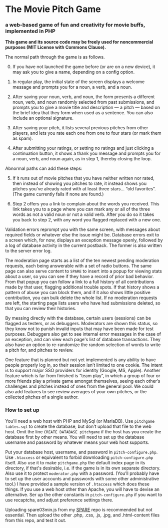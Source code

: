 # The Movie Pitch Game
### a web-based game of fun and creativity for movie buffs, implemented in PHP

**This game and its source code may be freely used for noncommercial purposes (MIT License with Commons Clause).**

The normal path through the game is as follows.

0. If you have not launched the game before (or are on a new device), it may ask you to give a name, depending on a config option.

1. In regular play, the initial state of the screen displays a welcome message and prompts you for a noun, a verb, and a noun.

2. After saving your noun, verb, and noun, the form presents a different noun, verb, and noun randomly selected from past submissions, and prompts you to give a movie title and description — a pitch — based on the brief idea that they form when used as a sentence.
You can also include an optional signature.

3. After saving your pitch, it lists several previous pitches from other players, and lets you rate each one from one to four stars (or mark them as spam).

4. After submitting your ratings, or setting no ratings and just clicking a continuation button, it shows a thank you message and prompts you for a noun, verb, and noun again, as in step 1, thereby closing the loop.

Abnormal paths can add these steps:

5. If it runs out of movie pitches that you have neither written nor rated, then instead of showing you pitches to rate, it instead shows you pitches you've already rated with at least three stars... “old favorites”.
(The game currently fails if none are found.)

6. Step 2 offers you a link to complain about the words you received.
This link takes you to a page where you can mark any or all of the three words as not a valid noun or not a valid verb.
After you do so it takes you back to step 2, with any word you flagged replaced with a new one.

Validation errors reprompt you with the same screen, with messages about required fields or whatever else the issue might be.
Database errors exit to a screen which, for now, displays an exception message openly, followed by a log of database activity in the current postback.
The former is also written to the server error log.

The moderation page starts as a list of the ten newest pending moderation requests, each being answerable with a set of radio buttons.
The same page can also serve content to `SPARE` to insert into a popup for viewing stats about a user, so you can see if they have a record of prior bad behavior.
From that popup you can follow a link to a full history of all contributions made by that user, flagging additional trouble spots.
If that history shows a pattern of abuse you can block them, and if it also shows little positive contribution, you can bulk delete the whole list.
If no moderation requests are left, the starting page lists users who have had submissions deleted, so that you can review their histories.

By messing directly with the database, certain users (sessions) can be flagged as testers, or as debuggers.
Moderators are shown this status, so they know not to punish invalid inputs that may have been made for test purposes.
Debuggers also get to see internal error messages in the case of an exception, and can view each page's list of database transactions.
They also have an option to re-randomize the random selection of words to write a pitch for, and pitches to review.

One feature that is planned but not yet implemented is any ability to have people properly log in, so their session isn’t limited to one cookie.
The intent is to support major SSO providers for identity (Google, MS, Apple).
Another feature which is far from finished is “team play”, in which a group of four or more friends play a private game amongst themselves, seeing each other’s challenges and pitches instead of ones from the general pool.
We could also add features to see review averages of your own pitches, or the collected pitches of a single author.

### How to set up

You'll need a web host with PHP and MySql (or MariaDB).
Use `pitchgame tables.sql` to create the database, but don't upload that file to the web host.
Omit the line `CREATE DATABASE pitchgame` if the host has you create the database first by other means.
You will need to set up the database username and password by whatever means your web host supports.

Put your database host, username, and password in `pitch-configure.php`.
Use `.htaccess` or equivalent to forbid downloading `pitch-configure.php` itself.
Also use it to make `pitchgame.php` the default index page in its directory, if that's desirable, i.e. if the game is in its own separate directory.
Also use it to protect `moderator.php` with a password.
(You’ll probably have to set up the user accounts and passwords with some other administrative tool.)
I have provided a sample version of `.htaccess` which does these things.
If you use a web host other than Apache, you will have to devise an alternative.
Ser up the other constants in `pitch-configure.php` if you want to use recaptcha, and adjust preference settings there.

Uploading spare03min.js from my [SPARE](https://github.com/paulkienitz/SPARE) repo is recommended but not essential.
Then upload the other .php, .css, .js, .jpg, and .html-content files from this repo, and test it out.